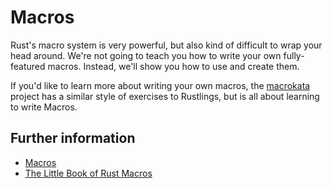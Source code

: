 # Macros

Rust's macro system is very powerful, but also kind of difficult to wrap your
head around. We're not going to teach you how to write your own fully-featured
macros. Instead, we'll show you how to use and create them.

If you'd like to learn more about writing your own macros, the
[macrokata](https://github.com/tfpk/macrokata) project has a similar style
of exercises to Rustlings, but is all about learning to write Macros.

## Further information

- [Macros](https://doc.rust-lang.org/stable/book/ch19-06-macros.html)
- [The Little Book of Rust Macros](https://veykril.github.io/tlborm/)
